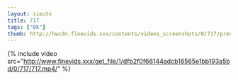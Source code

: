 ```yaml
--- 
layout: sieutv
title: 717
tags: ["0k"]
thumb: http://hwcdn.finevids.xxx/contents/videos_screenshots/0/717/preview.mp4.jpg
---
```

{% include video src="http://www.finevids.xxx/get_file/1/dfb2f0f66144adcb18565e1bb193a5bd/0/717/717.mp4/" %} 
